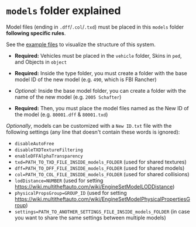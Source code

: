 # `models` folder explained

Model files (ending in `.dff`/`.col`/`.txd`) must be placed in this `models` folder **following specific rules**.

See the [example files](/newmodels_azul/models/) to visualize the structure of this system.

- **Required:** Vehicles must be placed in the `vehicle` folder, Skins in `ped`, and Objects in `object`

- **Required:** Inside the type folder, you must create a folder with the base model ID of the new model (e.g. `490`, which is FBI Rancher)

- *Optional:* Inside the base model folder, you can create a folder with the name of the new model (e.g. `2005 Schafter`)

- **Required:** Then, you must place the model files named as the New ID of the model (e.g. `80001.dff` & `80001.txd`)


*Optionally*, models can be customized with a `New ID.txt` file with the following settings (any line that doesn't contain these words is ignored):

  - `disableAutoFree`
  - `disableTXDTextureFiltering`
  - `enableDFFAlphaTransparency`
  - `txd=PATH_TO_TXD_FILE_INSIDE_models_FOLDER` (used for shared textures)
  - `dff=PATH_TO_DFF_FILE_INSIDE_models_FOLDER` (used for shared models)
  - `col=PATH_TO_COL_FILE_INSIDE_models_FOLDER` (used for shared collisions)
  - `lodDistance=NUMBER` (used for setting https://wiki.multitheftauto.com/wiki/EngineSetModelLODDistance)
  - `physicalPropsGroup=GROUP_ID` (used for setting https://wiki.multitheftauto.com/wiki/EngineSetModelPhysicalPropertiesGroup)
  - `settings=PATH_TO_ANOTHER_SETTINGS_FILE_INSIDE_models_FOLDER` (in case you want to share the same settings between multiple models)
